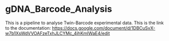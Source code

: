 # gDNA_Barcode_Analysis
This is a pipeline to analyse Twin-Barcode experimental data. 
This is the link to the documentation: https://docs.google.com/document/d/1DBCuSvX-w7b1XsWdVVOAFzeTxhJLCYMc_4ihKmIWaE4/edit
